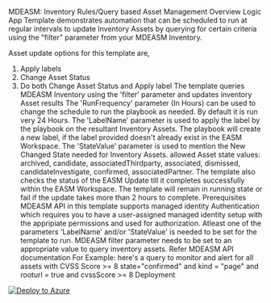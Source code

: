 MDEASM: Inventory Rules/Query based Asset Management
Overview
Logic App Template demonstrates automation that can be scheduled to run at regular intervals to update Inventory Assets by querying for certain criteria using the "filter" parameter from your MDEASM Inventory.

Asset update options for this template are,
1. Apply labels
2. Change Asset Status
3. Do both Change Asset Status and Apply label
The template queries MDEASM Inventory using the 'filter' parameter and updates inventory Asset results
The 'RunFrequency' parameter (In Hours) can be used to change the schedule to run the playbook as needed. By default it is run very 24 Hours.
The 'LabelName' parameter is used to apply the label by the playbook on the resultant Inventory Assets. The playbook will create a new label, if the label provided doesn't already exist in the EASM Workspace.
The 'StateValue' parameter is used to mention the New Changed State needed for Inventory Assets. allowed Asset state values: archived, candidate, associatedThirdparty, associated, dismissed, candidateInvestigate, confirmed, associatedPartner.
The template also checks the status of the EASM Update till it completes successfully within the EASM Workspace.
The template will remain in running state or fail if the update takes more than 2 hours to complete. 
Prerequisites
MDEASM API in this template supports managed identity Authentication which requires you to have a user-assigned managed identity setup with the appripiate permissions and used for authorization.
Atleast one of the parameters 'LabelName' and/or 'StateValue' is needed to be set for the template to run.
MDEASM filter parameter needs to be set to an appropriate value to query inventory assets. Refer MDEASM API documentation For Example: here's a query to monitor and alert for all assets with CVSS Score >= 8 state="confirmed" and kind = "page" and rooturl = true and cvssScore >= 8
Deployment

[![Deploy to Azure](https://aka.ms/deploytoazurebutton)](https://portal.azure.com/#create/Microsoft.Template/uri/https%3A%2F%2Fraw.githubusercontent.com%2Frandallhuff%2FEASI%2Frefs%2Fheads%2Fmain%2FAutomation%2FInventory-Asset-Management%2FEASI-MI-Template.json)
